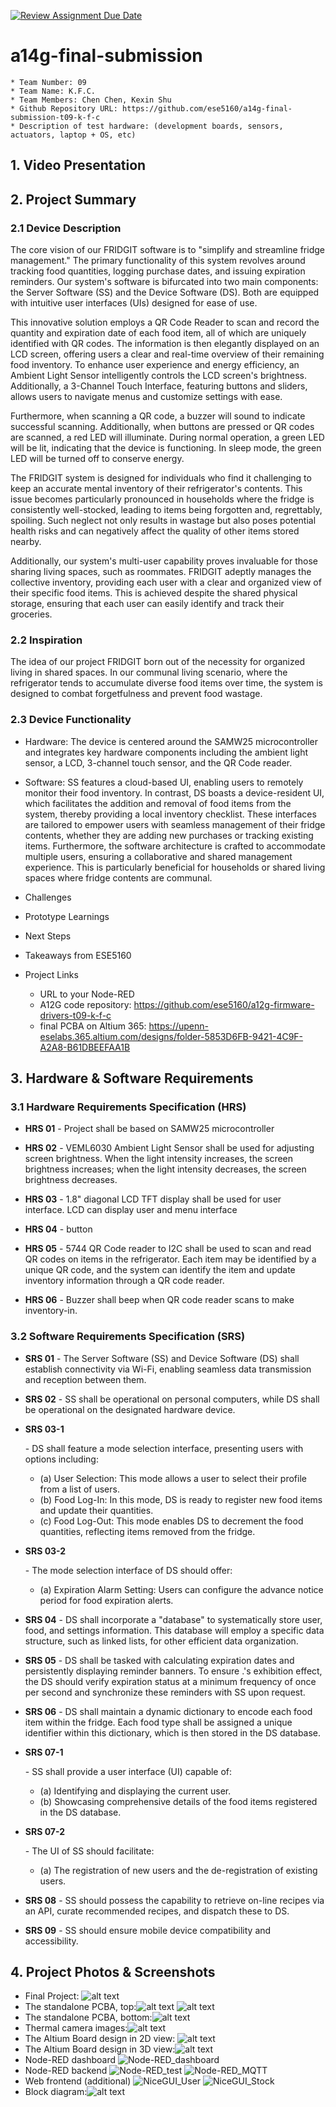 [![Review Assignment Due Date](https://classroom.github.com/assets/deadline-readme-button-24ddc0f5d75046c5622901739e7c5dd533143b0c8e959d652212380cedb1ea36.svg)](https://classroom.github.com/a/kzkUPShx)
# a14g-final-submission

    * Team Number: 09
    * Team Name: K.F.C.
    * Team Members: Chen Chen, Kexin Shu
    * Github Repository URL: https://github.com/ese5160/a14g-final-submission-t09-k-f-c
    * Description of test hardware: (development boards, sensors, actuators, laptop + OS, etc) 

## 1. Video Presentation

## 2. Project Summary

### 2.1 Device Description

The core vision of our FRIDGIT software is to "simplify and streamline fridge management." The primary functionality of this system revolves around tracking food quantities, logging purchase dates, and issuing expiration reminders. Our system's software is bifurcated into two main components: the Server Software (SS) and the Device Software (DS). Both are equipped with intuitive user interfaces (UIs) designed for ease of use.

This innovative solution employs a QR Code Reader to scan and record the quantity and expiration date of each food item, all of which are uniquely identified with QR codes. The information is then elegantly displayed on an LCD screen, offering users a clear and real-time overview of their remaining food inventory. To enhance user experience and energy efficiency, an Ambient Light Sensor intelligently controls the LCD screen's brightness. Additionally, a 3-Channel Touch Interface, featuring buttons and sliders, allows users to navigate menus and customize settings with ease.

Furthermore, when scanning a QR code, a buzzer will sound to indicate successful scanning. Additionally, when buttons are pressed or QR codes are scanned, a red LED will illuminate. During normal operation, a green LED will be lit, indicating that the device is functioning. In sleep mode, the green LED will be turned off to conserve energy.

The FRIDGIT system is designed for individuals who find it challenging to keep an accurate mental inventory of their refrigerator's contents. This issue becomes particularly pronounced in households where the fridge is consistently well-stocked, leading to items being forgotten and, regrettably, spoiling. Such neglect not only results in wastage but also poses potential health risks and can negatively affect the quality of other items stored nearby.

Additionally, our system's multi-user capability proves invaluable for those sharing living spaces, such as roommates. FRIDGIT adeptly manages the collective inventory, providing each user with a clear and organized view of their specific food items. This is achieved despite the shared physical storage, ensuring that each user can easily identify and track their groceries.

### 2.2 Inspiration

The idea of our project FRIDGIT born out of the necessity for organized living in shared spaces. In our communal living scenario, where the refrigerator tends to accumulate diverse food items over time, the system is designed to combat forgetfulness and prevent food wastage.

### 2.3 Device Functionality
- Hardware: The device is centered around the SAMW25 microcontroller and integrates key hardware components including the ambient light sensor, a LCD, 3-channel touch sensor, and the QR Code reader.

- Software: SS features a cloud-based UI, enabling users to remotely monitor their food inventory. In contrast, DS boasts a device-resident UI, which facilitates the addition and removal of food items from the system, thereby providing a local inventory checklist. These interfaces are tailored to empower users with seamless management of their fridge contents, whether they are adding new purchases or tracking existing items. Furthermore, the software architecture is crafted to accommodate multiple users, ensuring a collaborative and shared management experience. This is particularly beneficial for households or shared living spaces where fridge contents are communal.
- Challenges

- Prototype Learnings

- Next Steps

- Takeaways from ESE5160

- Project Links
  - URL to your Node-RED
  - A12G code repository: https://github.com/ese5160/a12g-firmware-drivers-t09-k-f-c
  - final PCBA on Altium 365: https://upenn-eselabs.365.altium.com/designs/folder-5853D6FB-9421-4C9F-A2A8-B61DBEEFAA1B
## 3. Hardware & Software Requirements

### 3.1 Hardware Requirements Specification (HRS)

- **HRS 01** - Project shall be based on SAMW25 microcontroller

- **HRS 02** - VEML6030 Ambient Light Sensor shall be used for adjusting screen brightness. When the light intensity increases, the screen brightness increases; when the light intensity decreases, the screen brightness decreases.

- **HRS 03** - 1.8" diagonal LCD TFT display shall be used for user interface. LCD can display user and menu interface

- **HRS 04** - button

- **HRS 05** - 5744 QR Code reader to I2C shall be used to scan and read QR codes on items in the refrigerator. Each item may be identified by a unique QR code, and the system can identify the item and update inventory information through a QR code reader. 

- **HRS 06** - Buzzer shall beep when QR code reader scans to make inventory-in.

### 3.2 Software Requirements Specification (SRS)

- **SRS 01** - The Server Software (SS) and Device Software (DS) shall establish connectivity via Wi-Fi, enabling seamless data transmission and reception between them.

- **SRS 02** - SS shall be operational on personal computers, while DS shall be operational on the designated hardware device.

- **SRS 03-1**

   \- DS shall feature a mode selection interface, presenting users with options including:

  - (a) User Selection: This mode allows a user to select their profile from a list of users.
  - (b) Food Log-In: In this mode, DS is ready to register new food items and update their quantities.
  - (c) Food Log-Out: This mode enables DS to decrement the food quantities, reflecting items removed from the fridge.

- **SRS 03-2**

   \- The mode selection interface of DS should offer:

  - (a) Expiration Alarm Setting: Users can configure the advance notice period for food expiration alerts.

- **SRS 04** - DS shall incorporate a "database" to systematically store user, food, and settings information. This database will employ a specific data structure, such as linked lists, for other efficient data organization.

- **SRS 05** - DS shall be tasked with calculating expiration dates and persistently displaying reminder banners. To ensure .'s exhibition effect, the DS should verify expiration status at a minimum frequency of once per second and synchronize these reminders with SS upon request.

- **SRS 06** - DS shall maintain a dynamic dictionary to encode each food item within the fridge. Each food type shall be assigned a unique identifier within this dictionary, which is then stored in the DS database.

- **SRS 07-1**

   \- SS shall provide a user interface (UI) capable of:

  - (a) Identifying and displaying the current user.
  - (b) Showcasing comprehensive details of the food items registered in the DS database.

- **SRS 07-2**

   \- The UI of SS should facilitate:

  - (a) The registration of new users and the de-registration of existing users.

- **SRS 08** - SS should possess the capability to retrieve on-line recipes via an API, curate recommended recipes, and dispatch these to DS.

- **SRS 09** - SS should ensure mobile device compatibility and accessibility.


## 4. Project Photos & Screenshots
- Final Project: ![alt text](<final project.jpg>)
- The standalone PCBA, top:![alt text](PCBA-1.jpg) ![alt text](PCBA-2.jpg)
- The standalone PCBA, bottom:![alt text](PCBA-3.jpg)
- Thermal camera images:![alt text](thermal.jpg)
- The Altium Board design in 2D view: ![alt text](2D.png)
- The Altium Board design in 3D view:![alt text](3D.png)
- Node-RED dashboard
  ![Node-RED_dashboard](img\Node-RED_dashboard.png)
- Node-RED backend
  ![Node-RED_test](img\Node-RED_test.png)
  ![Node-RED_MQTT](img\Node-RED_MQTT.png)
- Web frontend (additional)
  ![NiceGUI_User](img\NiceGUI_User.png)
  ![NiceGUI_Stock](img\NiceGUI_Stock.png)
- Block diagram:![alt text](detailed_block.png)